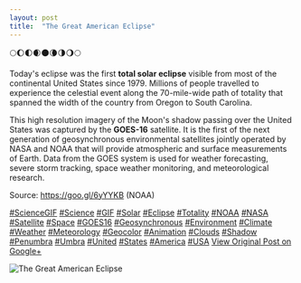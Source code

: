```yaml
---
layout: post
title:  "The Great American Eclipse"
---
```


🌕🌔🌓🌒🌑🌘🌗🌖🌕  
  
Today's eclipse was the first **total solar eclipse** visible from most of the continental United States since 1979. Millions of people travelled to experience the celestial event along the 70-mile-wide path of totality that spanned the width of the country from Oregon to South Carolina.  
  
This high resolution imagery of the Moon's shadow passing over the United States was captured by the **GOES-16** satellite. It is the first of the next generation of geosynchronous environmental satellites jointly operated by NASA and NOAA that will provide atmospheric and surface measurements of Earth. Data from the GOES system is used for weather forecasting, severe storm tracking, space weather monitoring, and meteorological research.  
  
Source: <https://goo.gl/6yYYKB> (NOAA)  
  
[#ScienceGIF](https://plus.google.com/s/%23ScienceGIF/posts) [#Science](https://plus.google.com/s/%23Science/posts) [#GIF](https://plus.google.com/s/%23GIF/posts) [#Solar](https://plus.google.com/s/%23Solar/posts) [#Eclipse](https://plus.google.com/s/%23Eclipse/posts) [#Totality](https://plus.google.com/s/%23Totality/posts) [#NOAA](https://plus.google.com/s/%23NOAA/posts) [#NASA](https://plus.google.com/s/%23NASA/posts) [#Satellite](https://plus.google.com/s/%23Satellite/posts) [#Space](https://plus.google.com/s/%23Space/posts) [#GOES16](https://plus.google.com/s/%23GOES16/posts) [#Geosynchronous](https://plus.google.com/s/%23Geosynchronous/posts) [#Environment](https://plus.google.com/s/%23Environment/posts) [#Climate](https://plus.google.com/s/%23Climate/posts) [#Weather](https://plus.google.com/s/%23Weather/posts) [#Meteorology](https://plus.google.com/s/%23Meteorology/posts) [#Geocolor](https://plus.google.com/s/%23Geocolor/posts) [#Animation](https://plus.google.com/s/%23Animation/posts) [#Clouds](https://plus.google.com/s/%23Clouds/posts) [#Shadow](https://plus.google.com/s/%23Shadow/posts) [#Penumbra](https://plus.google.com/s/%23Penumbra/posts) [#Umbra](https://plus.google.com/s/%23Umbra/posts) [#United](https://plus.google.com/s/%23United/posts) [#States](https://plus.google.com/s/%23States/posts) [#America](https://plus.google.com/s/%23America/posts) [#USA](https://plus.google.com/s/%23USA/posts)
[View Original Post on Google+](https://plus.google.com/+ColinSullender/posts/etMzaXQyB8S)

![The Great American Eclipse](https://i.imgur.com/MHsU6LQ.gif)
